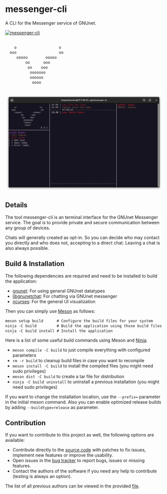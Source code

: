 # messenger-cli

A CLI for the Messenger service of GNUnet.

[![messenger-cli](https://snapcraft.io/messenger-cli/badge.svg)](https://snapcraft.io/messenger-cli)

```
                            
    o                   o   
  ooo                   oo  
     ooooo        ooooo     
         oo      ooo        
          oo    ooo         
           ooooooo          
           oooooo           
            oooo            
                            

```

![Overview of the application](screenshots/messenger.png "Overview of the application")

## Details

The tool messenger-cli is an terminal interface for the GNUnet Messenger service. The goal is to provide private and secure communication between any group of devices.

Chats will generally created as opt-in. So you can decide who may contact you directly and who does not, accepting to a direct chat. Leaving a chat is also always possible.

## Build & Installation

The following dependencies are required and need to be installed to build the application:

 - [gnunet](https://git.gnunet.org/gnunet.git/): For using general GNUnet datatypes
 - [libgnunetchat](https://git.gnunet.org/libgnunetchat.git/): For chatting via GNUnet messenger
 - [ncurses](https://www.gnu.org/software/ncurses/): For the general UI visualization

Then you can simply use [Meson](https://mesonbuild.com/) as follows:
```
meson setup build      # Configure the build files for your system
ninja -C build         # Build the application using those build files
ninja -C build install # Install the application
```

Here is a list of some useful build commands using Meson and [Ninja](https://ninja-build.org/):

 - `meson compile -C build` to just compile everything with configured parameters
 - `rm -r build` to cleanup build files in case you want to recompile
 - `meson install -C build` to install the compiled files (you might need sudo privileges)
 - `meson dist -C build` to create a tar file for distribution
 - `ninja -C build uninstall` to uninstall a previous installation (you might need sudo privileges)

If you want to change the installation location, use the `--prefix=` parameter in the initial meson command. Also you can enable optimized release builds by adding `--buildtype=release` as parameter.

## Contribution

If you want to contribute to this project as well, the following options are available:

 - Contribute directly to the [source code](https://git.gnunet.org/messenger-cli.git/) with patches to fix issues, implement new features or improve the usability.
 - Open issues in the [bug tracker](https://bugs.gnunet.org/bug_report_page.php) to report bugs, issues or missing features.
 - Contact the authors of the software if you need any help to contribute (testing is always an option).

The list of all previous authors can be viewed in the provided [file](AUTHORS).

